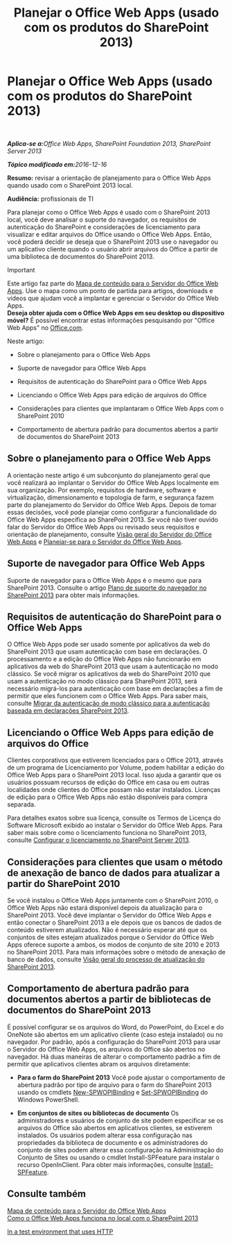 ﻿---
title: Planejar o Office Web Apps (usado com os produtos do SharePoint 2013)
TOCTitle: Planejar o Office Web Apps
ms:assetid: 3bd0a617-5f12-4a7e-bb75-b15c86c7e504
ms:mtpsurl: https://technet.microsoft.com/pt-br/library/Ff431682(v=office.15)
ms:contentKeyID: 49647102
ms.date: 12/18/2017
mtps_version: v=office.15
ms.translationtype: HT
---

# Planejar o Office Web Apps (usado com os produtos do SharePoint 2013)

 

_<strong>Aplica-se a:</strong>Office Web Apps, SharePoint Foundation 2013, SharePoint Server 2013_

_<strong>Tópico modificado em:</strong>2016-12-16_

**Resumo:** revisar a orientação de planejamento para o Office Web Apps quando usado com o SharePoint 2013 local.

**Audiência:** profissionais de TI

Para planejar como o Office Web Apps é usado com o SharePoint 2013 local, você deve analisar o suporte do navegador, os requisitos de autenticação do SharePoint e considerações de licenciamento para visualizar e editar arquivos do Office usando o Office Web Apps. Então, você poderá decidir se deseja que o SharePoint 2013 use o navegador ou um aplicativo cliente quando o usuário abrir arquivos do Office a partir de uma biblioteca de documentos do SharePoint 2013.

> [!IMPORTANT]
> Este artigo faz parte do <a href="content-roadmap-for-office-web-apps-server.md">Mapa de conteúdo para o Servidor do Office Web Apps</a>. Use o mapa como um ponto de partida para artigos, downloads e vídeos que ajudam você a implantar e gerenciar o Servidor do Office Web Apps.<br />
<strong>Deseja obter ajuda com o Office Web Apps em seu desktop ou dispositivo móvel?</strong> É possível encontrar estas informações pesquisando por &quot;Office Web Apps&quot; no <a href="http://go.microsoft.com/fwlink/p/?linkid=324961">Office.com</a>.


Neste artigo:

  - Sobre o planejamento para o Office Web Apps

  - Suporte de navegador para Office Web Apps

  - Requisitos de autenticação do SharePoint para o Office Web Apps

  - Licenciando o Office Web Apps para edição de arquivos do Office

  - Considerações para clientes que implantaram o Office Web Apps com o SharePoint 2010

  - Comportamento de abertura padrão para documentos abertos a partir de documentos do SharePoint 2013

## Sobre o planejamento para o Office Web Apps

A orientação neste artigo é um subconjunto do planejamento geral que você realizará ao implantar o Servidor do Office Web Apps localmente em sua organização. Por exemplo, requisitos de hardware, software e virtualização, dimensionamento e topologia de farm, e segurança fazem parte do planejamento do Servidor do Office Web Apps. Depois de tomar essas decisões, você pode planejar como configurar a funcionalidade do Office Web Apps específica ao SharePoint 2013. Se você não tiver ouvido falar do Servidor do Office Web Apps ou revisado seus requisitos e orientação de planejamento, consulte [Visão geral do Servidor do Office Web Apps](office-web-apps-server-overview.md) e [Planejar-se para o Servidor do Office Web Apps](plan-office-web-apps-server.md).

## Suporte de navegador para Office Web Apps

Suporte de navegador para o Office Web Apps é o mesmo que para SharePoint 2013. Consulte o artigo [Plano de suporte do navegador no SharePoint 2013](https://technet.microsoft.com/pt-br/library/cc263526\(v=office.15\)) para obter mais informações.

## Requisitos de autenticação do SharePoint para o Office Web Apps

O Office Web Apps pode ser usado somente por aplicativos da web do SharePoint 2013 que usam autenticação com base em declarações. O processamento e a edição do Office Web Apps não funcionarão em aplicativos da web do SharePoint 2013 que usam a autenticação no modo clássico. Se você migrar os aplicativos da web do SharePoint 2010 que usam a autenticação no modo clássico para SharePoint 2013, será necessário migrá-los para autenticação com base em declarações a fim de permitir que eles funcionem com o Office Web Apps. Para saber mais, consulte [Migrar da autenticação de modo clássico para a autenticação baseada em declarações SharePoint 2013](https://technet.microsoft.com/pt-br/library/gg251985\(v=office.15\)).

## Licenciando o Office Web Apps para edição de arquivos do Office

Clientes corporativos que estiverem licenciados para o Office 2013, através de um programa de Licenciamento por Volume, podem habilitar a edição do Office Web Apps para o SharePoint 2013 local. Isso ajuda a garantir que os usuários possuam recursos de edição do Office em casa ou em outras localidades onde clientes do Office possam não estar instalados. Licenças de edição para o Office Web Apps não estão disponíveis para compra separada.

Para detalhes exatos sobre sua licença, consulte os Termos de Licença do Software Microsoft exibido ao instalar o Servidor do Office Web Apps. Para saber mais sobre como o licenciamento funciona no SharePoint 2013, consulte [Configurar o licenciamento no SharePoint Server 2013](https://technet.microsoft.com/pt-br/library/jj219627\(v=office.15\)).

## Considerações para clientes que usam o método de anexação de banco de dados para atualizar a partir do SharePoint 2010

Se você instalou o Office Web Apps juntamente com o SharePoint 2010, o Office Web Apps não estará disponível depois da atualização para o SharePoint 2013. Você deve implantar o Servidor do Office Web Apps e então conectar o SharePoint 2013 a ele depois que os bancos de dados de conteúdo estiverem atualizados. Não é necessário esperar até que os conjuntos de sites estejam atualizados porque o Servidor do Office Web Apps oferece suporte a ambos, os modos de conjunto de site 2010 e 2013 no SharePoint 2013. Para mais informações sobre o método de anexação de banco de dados, consulte [Visão geral do processo de atualização do SharePoint 2013](https://technet.microsoft.com/pt-br/library/cc262483\(v=office.15\)).

## Comportamento de abertura padrão para documentos abertos a partir de bibliotecas de documentos do SharePoint 2013

É possível configurar se os arquivos do Word, do PowerPoint, do Excel e do OneNote são abertos em um aplicativo cliente (caso esteja instalado) ou no navegador. Por padrão, após a configuração do SharePoint 2013 para usar o Servidor do Office Web Apps, os arquivos do Office são abertos no navegador. Há duas maneiras de alterar o comportamento padrão a fim de permitir que aplicativos clientes abram os arquivos diretamente:

  - **Para o farm do SharePoint 2013** Você pode ajustar o comportamento de abertura padrão por tipo de arquivo para o farm do SharePoint 2013 usando os cmdlets [New-SPWOPIBinding](https://docs.microsoft.com/en-us/powershell/module/sharepoint-server/New-SPWOPIBinding?view=sharepoint-ps) e [Set-SPWOPIBinding](https://docs.microsoft.com/en-us/powershell/module/sharepoint-server/Set-SPWOPIBinding?view=sharepoint-ps) do Windows PowerShell.

  - **Em conjuntos de sites ou bibliotecas de documento** Os administradores e usuários de conjunto de site podem especificar se os arquivos do Office são abertos em aplicativos clientes, se estiverem instalados. Os usuários podem alterar essa configuração nas propriedades da biblioteca de documento e os administradores do conjunto de sites podem alterar essa configuração na Administração do Conjunto de Sites ou usando o cmdlet Install-SPFeature para instalar o recurso OpenInClient. Para obter mais informações, consulte [Install-SPFeature](https://technet.microsoft.com/pt-br/library/ff607825\(v=office.15\)).

## Consulte também


[Mapa de conteúdo para o Servidor do Office Web Apps](content-roadmap-for-office-web-apps-server.md)  
[Como o Office Web Apps funciona no local com o SharePoint 2013](how-office-web-apps-work-on-premises-with-sharepoint-2013.md)  


[In a test environment that uses HTTP](configure-office-web-apps-for-sharepoint-2013.md)  
  

[](how-office-web-apps-work-on-premises-with-sharepoint-2013.md)

